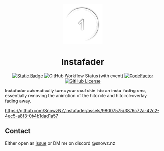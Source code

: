 <p align="center">
<img src="./img/logo.png" alt="osu! hitcircle fading away" width="130" />
<h1 align="center">
  Instafader
</h1>
<p align="center">
<a href="https://nightly.link/SnowzNZ/Instafader/workflows/build/main/Instafader.zip"><img alt="Static Badge" src="https://img.shields.io/badge/latest%20dev%20build-download-brightgreen" /></a>
<img alt="GitHub Workflow Status (with event)" src="https://img.shields.io/github/actions/workflow/status/SnowzNZ/Instafader/build.yml">
<a href="https://www.codefactor.io/repository/github/snowznz/instafader"><img src="https://www.codefactor.io/repository/github/snowznz/instafader/badge" alt="CodeFactor" /></a>
<a href="LICENSE"><img alt="GitHub License" src="https://img.shields.io/github/license/SnowzNZ/Instafader"/></a>

Instafader automatically turns your osu! skin into an insta-fading one, essentially removing the animation of the hitcircle and hitcircleoverlay fading away.

https://github.com/SnowzNZ/Instafader/assets/98007575/3876c72a-42c2-4ec5-a8f3-0b4b1dad1a57


## Contact

Either open an [issue](https://github.com/SnowzNZ/Instafader/issues) or DM me on discord @snowz.nz
